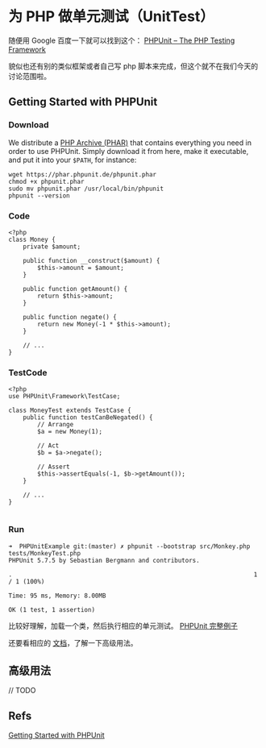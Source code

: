 # 为 PHP 做单元测试（UnitTest）

随便用 Google 百度一下就可以找到这个： [PHPUnit – The PHP Testing Framework](https://phpunit.de/)

貌似也还有别的类似框架或者自己写 php 脚本来完成，但这个就不在我们今天的讨论范围啦。

## Getting Started with PHPUnit
### Download
We distribute a [PHP Archive (PHAR)](http://php.net/phar) that contains everything you need in order to use PHPUnit. Simply download it from here, make it executable, and put it into your `$PATH`, for instance:

```
wget https://phar.phpunit.de/phpunit.phar
chmod +x phpunit.phar
sudo mv phpunit.phar /usr/local/bin/phpunit
phpunit --version
```

### Code

```
<?php
class Money {
    private $amount;

    public function __construct($amount) {
        $this->amount = $amount;
    }

    public function getAmount() {
        return $this->amount;
    }

    public function negate() {
        return new Money(-1 * $this->amount);
    }

    // ...
}

```

### TestCode

```
<?php
use PHPUnit\Framework\TestCase;

class MoneyTest extends TestCase {
    public function testCanBeNegated() {
        // Arrange
        $a = new Money(1);

        // Act
        $b = $a->negate();

        // Assert
        $this->assertEquals(-1, $b->getAmount());
    }

    // ...
}


```

### Run

```
➜  PHPUnitExample git:(master) ✗ phpunit --bootstrap src/Monkey.php tests/MonkeyTest.php
PHPUnit 5.7.5 by Sebastian Bergmann and contributors.

.                                                                   1 / 1 (100%)

Time: 95 ms, Memory: 8.00MB

OK (1 test, 1 assertion)
```

比较好理解，加载一个类，然后执行相应的单元测试。
[PHPUnit 完整例子](https://github.com/shjborage/PHPUnitExample)

还要看相应的 [文档](https://phpunit.de/documentation.html)，了解一下高级用法。

## 高级用法
// TODO

## Refs
[Getting Started with PHPUnit](https://phpunit.de/getting-started.html)
